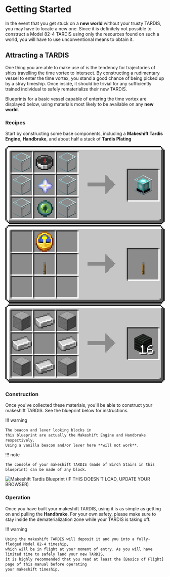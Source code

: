 # Getting Started

In the event that you get stuck on a **new world** without your trusty TARDIS, 
you may have to locate a new one. Since it is definitely not possible to 
construct a Model 82-4 TARDIS using only the resources found on such a world, 
you will have to use unconventional means to obtain it.

## Attracting a TARDIS

One thing you are able to make use of is the tendency for trajectories of ships travelling the time vortex to intersect.
By constructing a rudimentary vessel to enter the time vortex, 
you stand a good chance of being picked up by a stray timeship. 
Once inside, it should be trivial for any sufficiently trained individual to safely rematerialize their new TARDIS.

Blueprints for a basic vessel capable of entering the time vortex are displayed below, 
using materials most likely to be available on any **new world**.

### Recipes

Start by constructing some base components, including a **Makeshift Tardis Engine**, **Handbrake**,
and about half a stack of **Tardis Plating**

![Makeshift Tardis Engine Recipe](img/makeshift_engine_recipe.png)
![Handbrake Recipe](img/handbrake_recipe.png)
![Plating Recipe](img/plating_recipe.png)

### Construction

Once you've collected these materials, you'll be able to construct your makeshift TARDIS.
See the blueprint below for instructions. 

!!! warning

    The beacon and lever looking blocks in 
    this blueprint are actually the Makeshift Engine and Handbrake respectively.
    Using a vanilla beacon and/or lever here **will not work**.

!!! note
    
    The console of your makeshift TARDIS (made of Birch Stairs in this blueprint) can be made of any block.

![Makeshift Tardis Blueprint (IF THIS DOESN'T LOAD, UPDATE YOUR BROWSER)](img/makeshift_tardis.apng)

### Operation

Once you have built your makeshift TARDIS, using it is as simple as getting on and pulling the **Handbrake**.
For your own safety, please make sure to stay inside the dematerialization zone while your TARDIS is taking off.

!!! warning

    Using the makeshift TARDIS will deposit it and you into a fully-fledged Model 82-4 timeship,
    which will be in flight at your moment of entry. As you will have limited time to safely land your new TARDIS, 
    it is highly recommended that you read at least the [Basics of Flight] page of this manual before operating
    your makeshift timeship.

[Basics of Flight]: basics/basics_of_flight.md